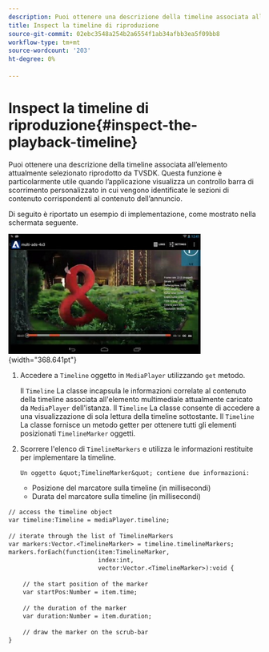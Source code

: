 ```yaml
---
description: Puoi ottenere una descrizione della timeline associata all’elemento attualmente selezionato riprodotto da TVSDK. Questa funzione è particolarmente utile quando l’applicazione visualizza un controllo barra di scorrimento personalizzato in cui vengono identificate le sezioni di contenuto corrispondenti al contenuto dell’annuncio.
title: Inspect la timeline di riproduzione
source-git-commit: 02ebc3548a254b2a6554f1ab34afbb3ea5f09bb8
workflow-type: tm+mt
source-wordcount: '203'
ht-degree: 0%

---
```


# Inspect la timeline di riproduzione{#inspect-the-playback-timeline}

Puoi ottenere una descrizione della timeline associata all’elemento attualmente selezionato riprodotto da TVSDK. Questa funzione è particolarmente utile quando l’applicazione visualizza un controllo barra di scorrimento personalizzato in cui vengono identificate le sezioni di contenuto corrispondenti al contenuto dell’annuncio.

Di seguito è riportato un esempio di implementazione, come mostrato nella schermata seguente.
<!--<a id="fig_6D9FB3764F3947A38B8E7726187BD461"></a>-->

![](assets/inspect-playback.jpg){width="368.641pt"}

1. Accedere a `Timeline` oggetto in `MediaPlayer` utilizzando `get` metodo.

   Il `Timeline` La classe incapsula le informazioni correlate al contenuto della timeline associata all&#39;elemento multimediale attualmente caricato da `MediaPlayer` dell&#39;istanza. Il `Timeline` La classe consente di accedere a una visualizzazione di sola lettura della timeline sottostante. Il `Timeline` La classe fornisce un metodo getter per ottenere tutti gli elementi posizionati `TimelineMarker` oggetti.

1. Scorrere l&#39;elenco di `TimelineMarkers` e utilizza le informazioni restituite per implementare la timeline.

       Un oggetto &quot;TimelineMarker&quot; contiene due informazioni:
   
   * Posizione del marcatore sulla timeline (in millisecondi)
   * Durata del marcatore sulla timeline (in millisecondi)

<!--<a id="example_BA936629E82B4082A2E2C548E3FC3357"></a>-->

```
// access the timeline object 
var timeline:Timeline = mediaPlayer.timeline; 
 
// iterate through the list of TimelineMarkers 
var markers:Vector.<TimelineMarker> = timeline.timelineMarkers; 
markers.forEach(function(item:TimelineMarker,  
                         index:int,  
                         vector:Vector.<TimelineMarker>):void { 
    
    // the start position of the marker 
    var startPos:Number = item.time; 
 
    // the duration of the marker 
    var duration:Number = item.duration; 
 
    // draw the marker on the scrub-bar 
}
```
